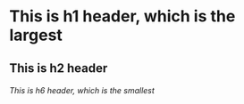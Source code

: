 # This is h1 header, which is the largest
## This is h2 header 
###### This is h6 header, which is the smallest

